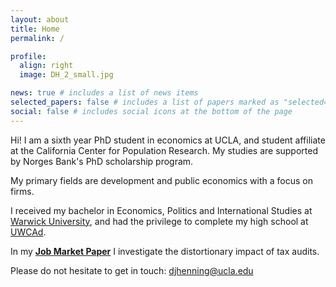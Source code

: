 ```yaml
---
layout: about
title: Home
permalink: /

profile:
  align: right
  image: DH_2_small.jpg

news: true # includes a list of news items
selected_papers: false # includes a list of papers marked as "selected={true}"
social: false # includes social icons at the bottom of the page
---
```

Hi! I am a sixth year PhD student in economics at UCLA, and student affiliate at the California Center for Population Research. My studies are supported by Norges Bank's PhD scholarship program.

My primary fields are development and public economics with a focus on firms.

I received my bachelor in Economics, Politics and International Studies at [Warwick University](https://warwick.ac.uk/fac/soc/economics/), and had the privilege to complete my high school at [UWCAd](https://www.uwcad.it/).

In my **[Job Market Paper](https://djhenning.github.io/assets/pdf/Henning_JMP.pdf)** I investigate the distortionary impact of tax audits.

Please do not hesitate to get in touch: [djhenning@ucla.edu](mailto:djhenning@g.ucla.edu)
